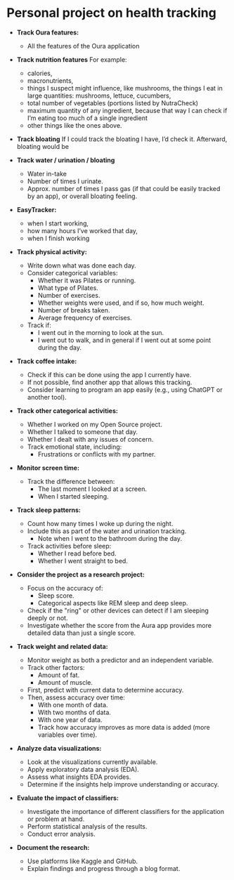 # Personal project on health tracking

- **Track Oura features:**
  - All the features of the Oura application

- **Track nutrition features** 
  For example:
    - calories, 
    - macronutrients, 
    - things I suspect might influence, like mushrooms, the things I eat in large quantities: mushrooms, lettuce, cucumbers, 
    - total number of vegetables (portions listed by NutraCheck)
    - maximum quantity of any ingredient, because that way I can check if I’m eating too much of a single ingredient
    - other things like the ones above. 

- **Track bloating**
  If I could track the bloating I have, I’d check it. Afterward, bloating would be 

- **Track water / urination / bloating**
  - Water in-take
  - Number of times I urinate.
  - Approx. number of times I pass gas (if that could be easily tracked by an app), or overall bloating feeling.

- **EasyTracker:**
    - when I start working, 
    - how many hours I’ve worked that day, 
    - when I finish working

- **Track physical activity:**
  - Write down what was done each day.
  - Consider categorical variables:
    - Whether it was Pilates or running.
    - What type of Pilates.
    - Number of exercises.
    - Whether weights were used, and if so, how much weight.
    - Number of breaks taken.
    - Average frequency of exercises.
  - Track if:
    - I went out in the morning to look at the sun.
    - I went out to walk, and in general if I went out at some point during the day.

- **Track coffee intake:**
  - Check if this can be done using the app I currently have.
  - If not possible, find another app that allows this tracking.
  - Consider learning to program an app easily (e.g., using ChatGPT or another tool).

- **Track other categorical activities:**
  - Whether I worked on my Open Source project.
  - Whether I talked to someone that day.
  - Whether I dealt with any issues of concern.
  - Track emotional state, including:
    - Frustrations or conflicts with my partner.

- **Monitor screen time:**
  - Track the difference between:
    - The last moment I looked at a screen.
    - When I started sleeping.

- **Track sleep patterns:**
  - Count how many times I woke up during the night.
  - Include this as part of the water and urination tracking.
    - Note when I went to the bathroom during the day.
  - Track activities before sleep:
    - Whether I read before bed.
    - Whether I went straight to bed.

- **Consider the project as a research project:**
  - Focus on the accuracy of:
    - Sleep score.
    - Categorical aspects like REM sleep and deep sleep.
  - Check if the "ring" or other devices can detect if I am sleeping deeply or not.
  - Investigate whether the score from the Aura app provides more detailed data than just a single score.

- **Track weight and related data:**
  - Monitor weight as both a predictor and an independent variable.
  - Track other factors:
    - Amount of fat.
    - Amount of muscle.
  - First, predict with current data to determine accuracy.
  - Then, assess accuracy over time:
    - With one month of data.
    - With two months of data.
    - With one year of data.
    - Track how accuracy improves as more data is added (more variables over time).

- **Analyze data visualizations:**
  - Look at the visualizations currently available.
  - Apply exploratory data analysis (EDA).
  - Assess what insights EDA provides.
  - Determine if the insights help improve understanding or accuracy.

- **Evaluate the impact of classifiers:**
  - Investigate the importance of different classifiers for the application or problem at hand.
  - Perform statistical analysis of the results.
  - Conduct error analysis.

- **Document the research:**
  - Use platforms like Kaggle and GitHub.
  - Explain findings and progress through a blog format.
